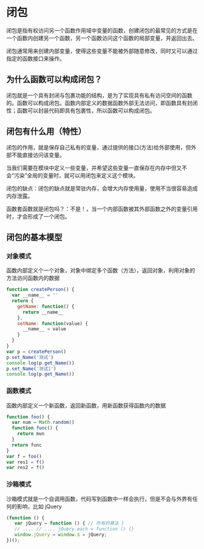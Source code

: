 # 闭包

闭包是指有权访问另一个函数作用域中变量的函数，创建闭包的最常见的方式是在一个函数内创建另一个函数，另一个函数访问这个函数的局部变量，并返回出去。

闭包通常用来创建内部变量，使得这些变量不能被外部随意修改，同时又可以通过指定的函数接口来操作。

## 为什么函数可以构成闭包？

闭包就是一个具有封闭与包裹功能的结构，是为了实现具有私有访问空间的函数的。函数可以构成闭包。函数内部定义的数据函数外部无法访问，即函数具有封闭性；函数可以封装代码即具有包裹性，所以函数可以构成闭包。

## 闭包有什么用（特性）

闭包的作用，就是保存自己私有的变量，通过提供的接口(方法)给外部使用，但外部不能直接访问该变量。

当我们需要在模块中定义一些变量，并希望这些变量一直保存在内存中但又不会“污染”全局的变量时，就可以用闭包来定义这个模块。

闭包的缺点：闭包的缺点就是常驻内存，会增大内存使用量，使用不当很容易造成内存泄露。

函数套函数就是闭包吗？：不是！，当一个内部函数被其外部函数之外的变量引用时，才会形成了一个闭包。

## 闭包的基本模型

### 对象模式

函数内部定义个一个对象，对象中绑定多个函数（方法），返回对象，利用对象的方法访问函数内的数据

```js
function createPerson() {
  var __name__ = ''
  return {
    getName: function() {
      return __name__
    },
    setName: function(value) {
      __name__ = value
    }
  }
}
var p = createPerson()
p.set_Name('测试')
console.log(p.get_Name())
p.set_Name('测试1')
console.log(p.get_Name())
```

### 函数模式

函数内部定义一个新函数，返回新函数，用新函数获得函数内的数据

```js
function foo() {
  var num = Math.random()
  function func() {
    return mun
  }
  return func
}
var f = foo()
var res1 = f()
var res2 = f()
```

### 沙箱模式

沙箱模式就是一个自调用函数，代码写到函数中一样会执行，但是不会与外界有任何的影响，比如 jQuery

```js
(function () {
   var jQuery = function () { // 所有的算法 }
   // .... // .... jQuery.each = function () {}
   window.jQuery = window.$ = jQuery;
})();
```
